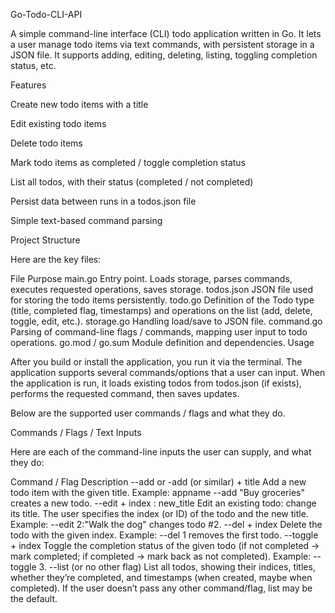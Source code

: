 Go-Todo-CLI-API

A simple command-line interface (CLI) todo application written in Go. It lets a user manage todo items via text commands, with persistent storage in a JSON file. It supports adding, editing, deleting, listing, toggling completion status, etc.

Features

Create new todo items with a title

Edit existing todo items

Delete todo items

Mark todo items as completed / toggle completion status

List all todos, with their status (completed / not completed)

Persist data between runs in a todos.json file

Simple text-based command parsing

Project Structure

Here are the key files:

File	Purpose
main.go	Entry point. Loads storage, parses commands, executes requested operations, saves storage.
todos.json	JSON file used for storing the todo items persistently.
todo.go	Definition of the Todo type (title, completed flag, timestamps) and operations on the list (add, delete, toggle, edit, etc.).
storage.go	Handling load/save to JSON file.
command.go	Parsing of command-line flags / commands, mapping user input to todo operations.
go.mod / go.sum	Module definition and dependencies.
Usage

After you build or install the application, you run it via the terminal. The application supports several commands/options that a user can input. When the application is run, it loads existing todos from todos.json (if exists), performs the requested command, then saves updates.

Below are the supported user commands / flags and what they do.

Commands / Flags / Text Inputs

Here are each of the command-line inputs the user can supply, and what they do:

Command / Flag	Description
--add or -add (or similar) + title	Add a new todo item with the given title. Example: appname --add "Buy groceries" creates a new todo.
--edit + index : new_title	Edit an existing todo: change its title. The user specifies the index (or ID) of the todo and the new title. Example: --edit 2:"Walk the dog" changes todo #2.
--del + index	Delete the todo with the given index. Example: --del 1 removes the first todo.
--toggle + index	Toggle the completion status of the given todo (if not completed → mark completed; if completed → mark back as not completed). Example: --toggle 3.
--list (or no other flag)	List all todos, showing their indices, titles, whether they’re completed, and timestamps (when created, maybe when completed). If the user doesn’t pass any other command/flag, list may be the default.
